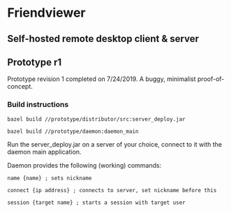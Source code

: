 # Friendviewer
Self-hosted remote desktop client & server
--------
## Prototype r1
Prototype revision 1 completed on 7/24/2019. A buggy, minimalist proof-of-concept.
### Build instructions
`bazel build //prototype/distributor/src:server_deploy.jar`

`bazel build //prototype/daemon:daemon_main`

Run the server_deploy.jar on a server of your choice, connect to it with the daemon main application.

Daemon provides the following (working) commands:

`name {name} ; sets nickname`
  
`connect {ip address} ; connects to server, set nickname before this`

`session {target name} ; starts a session with target user`
